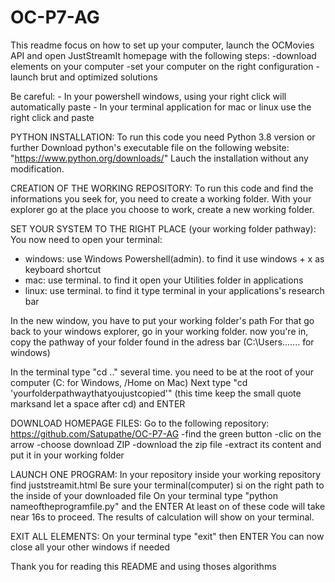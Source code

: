 # OC-P7-AG
This readme focus on how to set up your computer, launch the OCMovies API and open JustStreamIt homepage with the following steps:
-download elements on your computer
-set your computer on the right configuration
-launch brut and optimized solutions

Be careful: - In your powershell windows, using your right click will automatically paste
	    - In your terminal application for mac or linux use the right click and paste

PYTHON INSTALLATION:
To run this code you need Python 3.8 version or further 
Download python's executable file on the following website: "https://www.python.org/downloads/"
Lauch the installation without any modification.

CREATION OF THE WORKING REPOSITORY:
To run this code and find the informations you seek for, you need to create a working folder.
With your explorer go at the place you choose to work, create a new working folder. 

SET YOUR SYSTEM TO THE RIGHT PLACE (your working folder pathway):
You now need to open your terminal:
- windows: use Windows Powershell(admin). to find it use windows + x as keyboard shortcut 
- mac: use terminal. to find it open your Utilities folder in applications
- linux: use terminal. to find it type terminal in your applications's research bar

In the new window, you have to put your working folder's path
For that go back to your windows explorer, go in your working folder.
now you're in, copy the pathway of your folder found in the adress bar (C:\Users\...\.... for windows)

In the terminal type "cd .." several time. you need to be at the root of your computer (C: for Windows, /Home on Mac)
Next type "cd 'yourfolderpathwaythatyoujustcopied'" (this time keep the small quote marksand let a space after cd) and ENTER

DOWNLOAD HOMEPAGE FILES:
Go to the following repository: https://github.com/Satupathe/OC-P7-AG
-find the green button
-clic on the arrow
-choose download ZIP
-download the zip file
-extract its content and put it in your working folder

LAUNCH ONE PROGRAM:
In your repository inside your working repository find juststreamit.html
Be sure your terminal(computer) si on the right path to the inside of your downloaded file 
On your terminal type "python nameoftheprogramfile.py" and the ENTER
At least on of these code will take near 16s to proceed.
The results of calculation will show on your terminal.

EXIT ALL ELEMENTS:
On your terminal type "exit" then ENTER
You can now close all your other windows if needed

Thank you for reading this README and using thoses algorithms